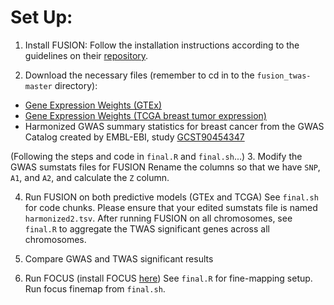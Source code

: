 # Set Up:

1. Install FUSION:
Follow the installation instructions according to the guidelines on their [repository](http://gusevlab.org/projects/fusion/).

2. Download the necessary files (remember to cd in to the `fusion_twas-master` directory):

- [Gene Expression Weights (GTEx)](https://s3.us-west-1.amazonaws.com/gtex.v8.fusion/EUR/GTExv8.EUR.Breast_Mammary_Tissue.tar.gz)
- [Gene Expression Weights (TCGA breast tumor expression)](http://gusevlab.org/projects/fusion/weights/GusevLawrenson_2019_NG/TCGA-BRCA.GE.TUMOR.tar.bz2)
- Harmonized GWAS summary statistics for breast cancer from the GWAS Catalog created by EMBL-EBI, study [GCST90454347](https://ftp.ebi.ac.uk/pub/databases/gwas/summary_statistics/GCST90454001-GCST90455000/GCST90454347/harmonised/GCST90454347.h.tsv.gz)

(Following the steps and code in `final.R` and `final.sh`...) 
3. Modify the GWAS sumstats files for FUSION
Rename the columns so that we have `SNP`, `A1`, and `A2`, and calculate the `Z` column. 

4. Run FUSION on both predictive models (GTEx and TCGA)
See `final.sh` for code chunks. Please ensure that your edited sumstats file is named `harmonized2.tsv`. After running FUSION on all chromosomes, see `final.R` to aggregate the TWAS significant genes across all chromosomes. 

5. Compare GWAS and TWAS significant results

5. Run FOCUS (install FOCUS [here](https://github.com/mancusolab/ma-focus))
See `final.R` for fine-mapping setup. Run focus finemap from `final.sh`.